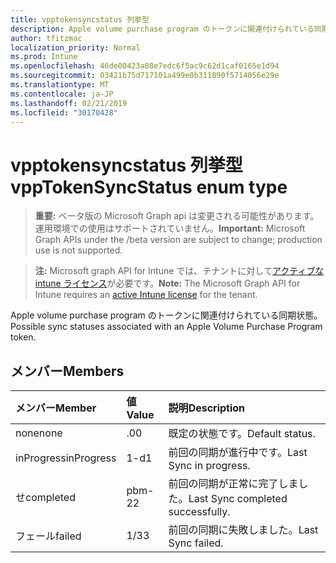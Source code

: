 ```yaml
---
title: vpptokensyncstatus 列挙型
description: Apple volume purchase program のトークンに関連付けられている同期状態。
author: tfitzmac
localization_priority: Normal
ms.prod: Intune
ms.openlocfilehash: 46de00423a08e7edc6f5ac9c62d1caf0165e1d94
ms.sourcegitcommit: 03421b75d717101a499e0b311890f5714056e29e
ms.translationtype: MT
ms.contentlocale: ja-JP
ms.lasthandoff: 02/21/2019
ms.locfileid: "30170428"
---
```

# <a name="vpptokensyncstatus-enum-type"></a><span data-ttu-id="d1a52-103">vpptokensyncstatus 列挙型</span><span class="sxs-lookup"><span data-stu-id="d1a52-103">vppTokenSyncStatus enum type</span></span>

> <span data-ttu-id="d1a52-104">**重要:** ベータ版の Microsoft Graph api は変更される可能性があります。運用環境での使用はサポートされていません。</span><span class="sxs-lookup"><span data-stu-id="d1a52-104">**Important:** Microsoft Graph APIs under the /beta version are subject to change; production use is not supported.</span></span>

> <span data-ttu-id="d1a52-105">**注:** Microsoft graph API for Intune では、テナントに対して[アクティブな intune ライセンス](https://go.microsoft.com/fwlink/?linkid=839381)が必要です。</span><span class="sxs-lookup"><span data-stu-id="d1a52-105">**Note:** The Microsoft Graph API for Intune requires an [active Intune license](https://go.microsoft.com/fwlink/?linkid=839381) for the tenant.</span></span>

<span data-ttu-id="d1a52-106">Apple volume purchase program のトークンに関連付けられている同期状態。</span><span class="sxs-lookup"><span data-stu-id="d1a52-106">Possible sync statuses associated with an Apple Volume Purchase Program token.</span></span>

## <a name="members"></a><span data-ttu-id="d1a52-107">メンバー</span><span class="sxs-lookup"><span data-stu-id="d1a52-107">Members</span></span>
|<span data-ttu-id="d1a52-108">メンバー</span><span class="sxs-lookup"><span data-stu-id="d1a52-108">Member</span></span>|<span data-ttu-id="d1a52-109">値</span><span class="sxs-lookup"><span data-stu-id="d1a52-109">Value</span></span>|<span data-ttu-id="d1a52-110">説明</span><span class="sxs-lookup"><span data-stu-id="d1a52-110">Description</span></span>|
|:---|:---|:---|
|<span data-ttu-id="d1a52-111">none</span><span class="sxs-lookup"><span data-stu-id="d1a52-111">none</span></span>|<span data-ttu-id="d1a52-112">.0</span><span class="sxs-lookup"><span data-stu-id="d1a52-112">0</span></span>|<span data-ttu-id="d1a52-113">既定の状態です。</span><span class="sxs-lookup"><span data-stu-id="d1a52-113">Default status.</span></span>|
|<span data-ttu-id="d1a52-114">inProgress</span><span class="sxs-lookup"><span data-stu-id="d1a52-114">inProgress</span></span>|<span data-ttu-id="d1a52-115">1-d</span><span class="sxs-lookup"><span data-stu-id="d1a52-115">1</span></span>|<span data-ttu-id="d1a52-116">前回の同期が進行中です。</span><span class="sxs-lookup"><span data-stu-id="d1a52-116">Last Sync in progress.</span></span>|
|<span data-ttu-id="d1a52-117">せ</span><span class="sxs-lookup"><span data-stu-id="d1a52-117">completed</span></span>|<span data-ttu-id="d1a52-118">pbm-2</span><span class="sxs-lookup"><span data-stu-id="d1a52-118">2</span></span>|<span data-ttu-id="d1a52-119">前回の同期が正常に完了しました。</span><span class="sxs-lookup"><span data-stu-id="d1a52-119">Last Sync completed successfully.</span></span>|
|<span data-ttu-id="d1a52-120">フェール</span><span class="sxs-lookup"><span data-stu-id="d1a52-120">failed</span></span>|<span data-ttu-id="d1a52-121">1/3</span><span class="sxs-lookup"><span data-stu-id="d1a52-121">3</span></span>|<span data-ttu-id="d1a52-122">前回の同期に失敗しました。</span><span class="sxs-lookup"><span data-stu-id="d1a52-122">Last Sync failed.</span></span>|




